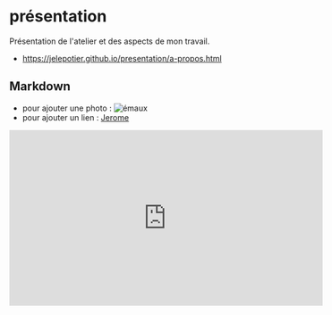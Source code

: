 # présentation
Présentation de l'atelier et des aspects de mon travail.

- https://jelepotier.github.io/presentation/a-propos.html

## Markdown

- pour ajouter une photo : ![émaux](https://jelepotier.github.io/presentation/yunomi-bols-à-thé-émaillés.jpg)
- pour ajouter un lien : [Jerome](https://jelepotier.github.io/presentation)

<iframe width="560" height="315" src="https://www.youtube.com/embed/3W9g7_UAsrc" title="YouTube video player" frameborder="0" allow="accelerometer; autoplay; clipboard-write; encrypted-media; gyroscope; picture-in-picture" allowfullscreen></iframe>
